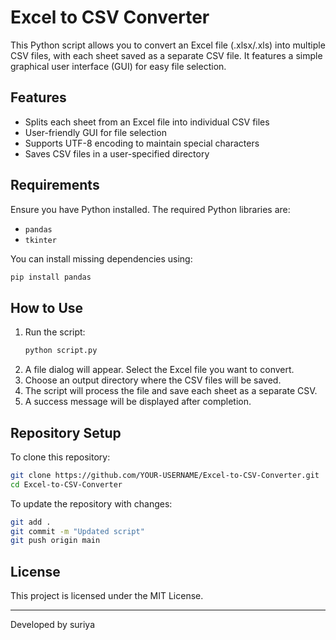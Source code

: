 # Excel to CSV Converter

This Python script allows you to convert an Excel file (.xlsx/.xls) into multiple CSV files, with each sheet saved as a separate CSV file. It features a simple graphical user interface (GUI) for easy file selection.

## Features
- Splits each sheet from an Excel file into individual CSV files
- User-friendly GUI for file selection
- Supports UTF-8 encoding to maintain special characters
- Saves CSV files in a user-specified directory

## Requirements
Ensure you have Python installed. The required Python libraries are:
- `pandas`
- `tkinter`

You can install missing dependencies using:
```sh
pip install pandas
```

## How to Use
1. Run the script:
   ```sh
   python script.py
   ```
2. A file dialog will appear. Select the Excel file you want to convert.
3. Choose an output directory where the CSV files will be saved.
4. The script will process the file and save each sheet as a separate CSV.
5. A success message will be displayed after completion.

## Repository Setup
To clone this repository:
```sh
git clone https://github.com/YOUR-USERNAME/Excel-to-CSV-Converter.git
cd Excel-to-CSV-Converter
```

To update the repository with changes:
```sh
git add .
git commit -m "Updated script"
git push origin main
```

## License
This project is licensed under the MIT License.

---
Developed by suriya

